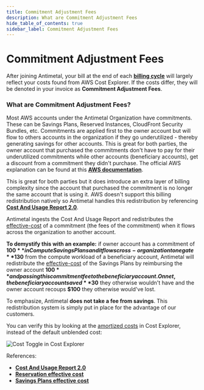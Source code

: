 ```yaml
---
title: Commitment Adjustment Fees
description: What are Commitment Adjustment Fees
hide_table_of_contents: true
sidebar_label: Commitment Adjustment Fees
---
```


# Commitment Adjustment Fees

After joining Antimetal, your bill at the end of each [<u>**billing cycle**</u>](/billing/billing_cycle) will largely reflect your costs found from AWS Cost Explorer. If the costs differ, they will be denoted in your invoice as <strong>Commitment Adjustment Fees</strong>.

### What are Commitment Adjustment Fees?
Most AWS accounts under the Antimetal Organization have commitments. These can be Savings Plans, Reserved Instances, CloudFront Security Bundles, etc. Commitments are applied first to the owner account but will flow to others accounts in the organization if they go underutilized - thereby generating savings for other accounts. This is great for both parties, the owner account that purchased the commitments don't have to pay for their underutilized commitments while other accounts (beneficiary accounts), get a discount from a commitment they didn't purchase. The official AWS explanation can be found at this [<u>**AWS documentation**</u>](https://docs.aws.amazon.com/savingsplans/latest/userguide/sp-applying.html). 

This is great for both parties but it does introduce an extra layer of billing complexity since the account that purchased the commitment is no longer the same account that is using it.
AWS doesn't support this billing redistribution natively so Antimetal handles this redistribution by referencing [<u>**Cost And Usage Report 2.0**</u>](https://docs.aws.amazon.com/cur/latest/userguide/table-dictionary-cur2.html).

Antimetal ingests the Cost And Usage Report and redistributes the <u>effective-cost</u> of a commitment (the fees of the commitment) when it flows across the organization to another account.

**To demystify this with an example:** if owner account has a commitment of **$100** in Compute Savings Plans and it flows cross-organization to negate **$130** from the compute workload of a beneficiary account, Antimetal will redistribute the <u>effective-cost</u> of the Savings Plans by reimbursing the owner account **$100** and passing this commitment fee to the beneficiary account. On net, the beneficiary account saved **$30** they otherwise wouldn't have and the owner account recoups **$100** they otherwise would've lost. 

To emphasize, Antimetal **does not take a fee from savings**. This redistribution system is simply put in place for the advantage of our customers. 

You can verify this by looking at the <u>amortized costs</u> in Cost Explorer, instead of the default unblended cost:

![Cost Toggle in Cost Explorer](/img/screenshots/amortized_costs.png)



References:
- [<u>**Cost And Usage Report 2.0**</u>](https://docs.aws.amazon.com/cur/latest/userguide/table-dictionary-cur2.html)
- [<u>**Reservation effective cost**</u>](https://docs.aws.amazon.com/cur/latest/userguide/reservation-columns.html#:~:text=reservation/EffectiveCost)
- [<u>**Savings Plans effective cost**</u>](https://docs.aws.amazon.com/cur/latest/userguide/savingsplans-columns.html#:~:text=savingsPlan/SavingsPlanEffectiveCost)
